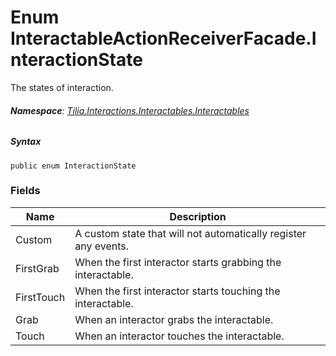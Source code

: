 # Enum InteractableActionReceiverFacade.InteractionState

The states of interaction.

###### **Namespace**: [Tilia.Interactions.Interactables.Interactables]

##### Syntax

```
public enum InteractionState
```

### Fields

| Name | Description |
| --- | --- |
| Custom | A custom state that will not automatically register any events. |
| FirstGrab | When the first interactor starts grabbing the interactable. |
| FirstTouch | When the first interactor starts touching the interactable. |
| Grab | When an interactor grabs the interactable. |
| Touch | When an interactor touches the interactable. |

[Tilia.Interactions.Interactables.Interactables]: README.md